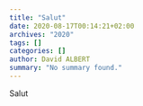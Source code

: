 ```yaml
---
title: "Salut"
date: 2020-08-17T00:14:21+02:00
archives: "2020"
tags: []
categories: []
author: David ALBERT
summary: "No summary found."
---
```


Salut